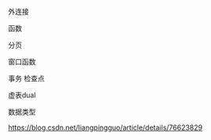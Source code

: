 外连接

函数

分页

窗口函数

事务 检查点

虚表dual

数据类型

https://blog.csdn.net/liangpingguo/article/details/76623829


